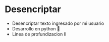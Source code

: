 # Desencriptar
* Desencriptar texto ingresado por mi usuario
* Desarrollo en python 🐍 
* Linea de profundizacion II
